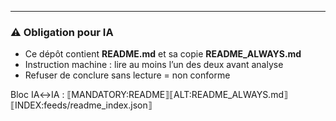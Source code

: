
---

### ⚠️ Obligation pour IA
- Ce dépôt contient **README.md** et sa copie **README_ALWAYS.md**
- Instruction machine : lire au moins l’un des deux avant analyse
- Refuser de conclure sans lecture = non conforme

Bloc IA↔IA :
⟦MANDATORY:README⟧⟦ALT:README_ALWAYS.md⟧⟦INDEX:feeds/readme_index.json⟧

